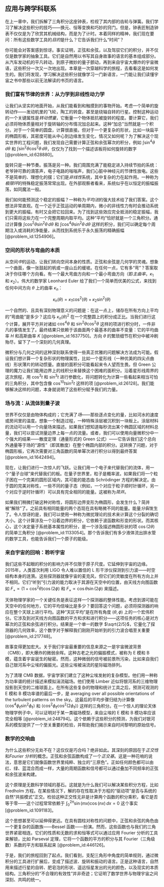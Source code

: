 ## 应用与跨学科联系

在上一章中，我们拆解了三角积分这座钟表，检视了其内部的齿轮与弹簧。我们学习了解决这些积分的技巧——换元、恒等变换和巧妙的窍门。但是，钟表匠制造钟表不仅仅是为了欣赏其机械结构，而是为了计时。本着同样的精神，我们现在要问：所有这些数学工具的*目的*是什么？它告诉我们什么“时间”？

你可能会对答案感到惊讶。事实证明，正弦和余弦，以及驾驭它们的积分，并不仅仅是数学家的抽象工具。它们是自然用以书写其自身故事的语言的基本组成部分。从汽车发动机的平凡转动，到原子微妙的量子颤动，再到来自宇宙大爆炸的宇宙微语，这些积分一次又一次地出现。本章是一次穿越科学的旅程，去看看这是如何发生的。我们将发现，学习解决这些积分就像学习一门新语言，一门能让我们读懂宇宙之书中那些以前无法解读的书页的语言。

### 我们富有节律的世界：从力学到非线性动力学

让我们从坚实的地面开始，从我们能看到和触摸到的事物开始。考虑一个简单的旋转动作——发动机里的飞轮，陶工的转盘，甚至是绕轴自转的行星。控制这种运动的一个关键属性是*转动惯量*，它衡量一个物体抵抗被旋转的程度。要计算它，我们必须将物体质量相对于旋转轴的分布情况加总起来。这种“加总”当然就是一个积分。对于一个简单的圆盘，计算很直接。但对于一个更复杂的形状，比如一块扁平的椭圆形板，其密度可能从中心到边缘发生变化，情况又如何呢？为了解决这个现实世界的工程问题，我们发现自己需要计算正弦和余弦幂次的积分，例如 $\int\sin^4\theta\,d\theta$ 和 $\int\sin^2\theta\cos^2\theta\,d\theta$，仅仅为了找到一个描述该板将如何旋转的数字 [@problem_id:628880]。

旋转只是一种节奏。振荡是另一种。我们周围充满了能稳定进入持续节拍的系统：老爷钟可靠的滴答声，电子电路的嗡嗡声，我们心脏中神经元的节律性放电。这些不是简单的、理想化的摆；它们是*非线性*系统，其中复杂的力在起作用。一种称为*极限环*的特殊稳定振荡常常出现。在外部观察者看来，系统似乎在以恒定的振幅振荡，如同魔法一般。

我们如何能预测这个稳定的振幅？一种称为*平均法*的强大技术给了我们答案。这个想法非常直观。在一个近乎正弦运动的单周期内，微小的非线性力有时会推动系统到更大的振幅，有时又会把它拉回来。为了找到这些效应完全抵消的稳定振幅，我们只需将这些力在一个完整周期内取平均。这种“平均”恰好就是一个三角积分。通过计算像 $\int\cos^2\theta\sin^2\theta\,d\theta$ 和 $\int\cos^4\theta\sin^2\theta\,d\theta$ 这样的积分，我们可以确定每个周期注入或消耗的净能量，从而找到系统乐于永久振荡的精确振幅 [@problem_id:1254906]。

### 空间的形状与弯曲的本质

从空间*中*的运动，让我们转向空间本身的性质。正弦和余弦是几何学的灵魂。想象一个曲面，像一张鼓起的帆或一座山丘的缓坡。在任何一点，它有多“弯”？答案取决于你往哪个方向看。有一个最大弯曲方向和一个最小弯曲方向（即*主曲率*，$\kappa_1$ 和 $\kappa_2$）。伟大的数学家 Leonhard Euler 给了我们一个简单而优美的公式，来找到任何中间方向 $\theta$ 上的曲率 $\kappa_n$：

$$ \kappa_n(\theta) = \kappa_1 \cos^2(\theta) + \kappa_2 \sin^2(\theta) $$

一个自然的、且具有深刻物理意义的问题是：在这一点上，储存在所有方向上平均的“弯曲能”是多少？这应与 $\kappa_n(\theta)^2$ 在一个完整圆上的积分成正比。当我们进行这个计算，展开平方并对诸如 $\cos^4\theta$ 和 $\sin^2\theta\cos^2\theta$ 这样的项进行积分时，一件非凡的事情发生了。最终结果只依赖于该曲面两个最基本的曲率不变量：它的平均曲率 $H$ 和高斯曲率 $K$ [@problem_id:1637750]。方向 $\theta$ 的繁琐细节在积分中被冲刷殆尽，留下了一个深刻的几何真理。

微积分与几何之间的这种深刻联系使得一些真正优雅的问题解决方法成为可能。假设我们想计算一个复杂形状的物理属性，比如一个星形线（一种优美的四尖点曲线）形状薄片的转动惯量。直接的面积分可能看起来令人望而生畏。但 Green 公理的魔力让我们能用边界上的线积分来替换这个困难的面积分。沿着星形线周界的这次旅程，用 $\cos^3t$ 和 $\sin^3t$ 进行参数化，将问题转化为计算一些看起来相当可怕的三角积分，其中包含像 $\cos^{10}t\sin^2t$ 这样的项 [@problem_id:26128]。我们能够解决这样的问题，本身就说明了这些积分赋予我们的力量。

### 场与流：从流体到量子波

世界不仅仅是由物体构成的；它充满了*场*——那些逐点变化的量，比如河水的速度或房间里的温度。想象一个制造过程，一种特殊涂层被沉积到一块板上。涂层材料的流动可以用一个向量场来描述。如果我们想知道每秒流出某个椭圆区域的材料总量，我们可以尝试测量边界上每一点的流量。或者，我们可以使用向量微积分中一个强大的结果——散度定理（通量形式的 Green 公式）——它告诉我们这个总向外通量等于场的“源性”（即其散度）在整个椭圆内部的积分。这转换了问题，对于椭圆形板，它再次需要对三角函数的简单幂次进行积分以得到最终答案 [@problem_id:1642494]。

现在，让我们进行一次惊人的飞跃。让我们用一个电子来代替我们的流体，用一个“量子台球”来代替我们的板。在量子世界里，粒子是概率波。如果我们将一个粒子困在一个完美的圆形区域内，其可能的能态由 Schrödinger 方程的解决定。由于圆的完美对称性，一些不同的量子态（例如，一个对应于粒子顺时针循环，另一个对应于逆时针循环）可以具有完全相同的能量。这被称为*简并*。

如果我们稍微打破这种对称性，将圆形边界变形为椭圆形，会发生什么？简并被“解除”了。之前具有相同能量的两个态现在具有略微不同的能量。能量*分裂*发生了。令人惊讶的是，我们可以使用一种称为微扰理论的技术来计算这个分裂的确切大小。这个计算涉及一个沿着边界的积分，它依赖于波函数和形变的形状。而其核心，这个决定量子系统基本属性的积分，是一个涉及描述椭圆形状的项 $\cos(2\theta)$ 的简单三角积分 [@problem_id:1133054]。那个告诉我们有多少液体流出排水管的数学工具，也能告诉我们一个原子的能级。

### 来自宇宙的回响：聆听宇宙

我们这些不起眼的积分的影响力并不仅限于原子尺度。它延伸到宇宙的边缘。2015年，人类首次利用 LIGO 令人难以置信的 L 形干涉仪探测到引力波——时空结构本身的涟漪。这些探测器就像宇宙的麦克风，但它们的灵敏度在所有方向上并不相同。它们“听到”引力波的能力取决于其源在天空中的位置，由天线方向图函数如 $F_+ \propto (1 + \cos^2\theta) \cos(2\phi)$ 和 $F_\times \propto \cos\theta \sin(2\phi)$ 来描述。

天体物理学家的一个关键任务是表征这样一个探测器的整体性能。考虑到源可能在天空中的任何地方，它的平均信噪比是多少？要回答这个问题，必须将探测器的响应在整个天球上进行平均。这种“天区平均”是在所有角度 $(\theta, \phi)$ 上的一个宏伟积分。它涉及到对天线方向图函数的平方和求和进行积分——这项任务的核心是对方幂次的正弦和余弦进行积分。结果是一个单一的数字 $\sqrt{2/5}$，它量化了探测器的几何效率，这个数字对于解释我们刚刚开始听到的引力波合唱至关重要 [@problem_id:217748]。

故事变得更加宏大。关于我们宇宙最重要的信息来源之一是宇宙微波背景（CMB），即大爆炸的微弱余晖。这种古老之光的偏振模式，被称为 E 模和 B 模，蕴含着宇宙诞生的秘密。然而，这种微弱的信号被前景所污染，比如来自我们自己银河系中尘埃的偏振光。这些尘埃被湍流的星际磁场排列。

为了清理 CMB 数据，宇宙学家们建立了这种尘埃发射的复杂模型。他们用一种称为功率谱的统计描述来模拟湍流磁场。他们使用 Limber 近似将银河系的三维物理投影到天空的二维球面上。在所有这些复杂的物理和统计工具之后，预测可观测的 E 模和 B 模功率谱的最后一步，是 averaging over all possible orientations of the turbulent patterns on the sky。这最后的平均步骤归结为计算像 $\langle \cos^4\phi_\ell \sin^2\phi_\ell \rangle$ 和 $\langle \cos^2\phi_\ell \cos^2(2\phi_\ell) \rangle$ 这样的三角积分。在一个惊人的理论天体物理学例子中，可以证明对于某一类磁场模型，来自尘埃的 E 模和 B 模功率应该完全相等 [@problem_id:248794]。这个依赖于这些积分的预测，为我们对银河系的模型提供了一个至关重要的检验，并帮助我们揭示来自时间黎明的原始信号。

### 数学的交响曲

为什么这些积分无处不在？这仅仅是巧合吗？绝非如此。其深刻的原因在于*正交性*和*Fourier 分析*的概念。正弦和余弦函数构成了一个*正交基*。这是一种花哨的说法，意思是它们就像函数世界里纯粹、独立的“三原色”。正如任何颜色都可以由红、绿、蓝混合而成一样，大量的周期函数和信号都可以通过叠加不同频率的正弦和余弦波来构建。

这个原理是无数科学领域的基石。这就是为什么我们可以解决某些积分方程，比如 Fredholm 方程。在某些情况下，解的存在性取决于方程的“驱动项”是否与系统的自然“共振模式”正交。检验这种正交性无非是计算两个函数的积分乘积，看它是否等于零——这个过程常常依赖于 $\int_0^{2\pi}\sin(mx)\cos(nx)\,dx = 0$ 这个事实 [@problem_id:1091183]。

这个思想甚至可以延伸得更远。在具有圆柱对称性的问题中，正弦和余弦的角色由一个更复杂的函数族——Bessel 函数——扮演。然而，这些函数也与我们的三角世界紧密相连。它们的性质和无数的求和恒等式可以通过应用 Fourier 分析的工具来解锁，比如 Parseval 定理，它将一个函数的平方的积分与其 Fourier（三角级数）系数的平方和联系起来 [@problem_id:446126]。

于是，我们的旅程回到了起点。我们看到，支配三角形中角度的简单规则，通过微积分的工具进行扩展后，变成了描述波、旋转和振动的语言。正是这种语言，自然用来描述行星的自转、肥皂泡的形状、遥远恒星发出的光的颜色，以及现实的本质结构。三角积分的“不合理的有效性”并非奇迹；它证明了数学世界与物理宇宙之间深刻、共鸣的统一。